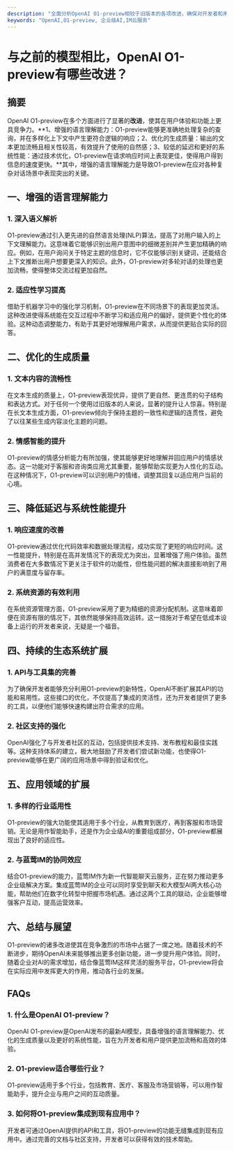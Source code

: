 ```yaml
---
description: "全面分析OpenAI O1-preview相较于旧版本的各项改进，确保对开发者和用户都能带来更好的体验。"
keywords: "OpenAI,O1-preview, 企业级AI,IM云服务"
---
```

# 与之前的模型相比，OpenAI O1-preview有哪些改进？

## 摘要

OpenAI O1-preview在多个方面进行了显著的**改进**，使其在用户体验和功能上更具竞争力。**1、增强的语言理解能力：O1-preview能够更准确地处理复杂的查询，并在多样化上下文中产生更符合逻辑的响应；2、优化的生成质量：输出的文本更加流畅且相关性较高，有效提升了使用的自然感；3、较低的延迟和更好的系统性能：通过技术优化，O1-preview在请求响应时间上表现更佳，使得用户得到信息的速度更快。**其中，增强的语言理解能力是导致O1-preview在应对各种复杂对话场景中表现突出的关键。

## 一、增强的语言理解能力

### 1. 深入语义解析

O1-preview通过引入更先进的自然语言处理(NLP)算法，提高了对用户输入的上下文理解能力。这意味着它能够识别出用户意图中的细微差别并产生更加精确的响应。例如，在用户询问关于特定主题的信息时，它不仅能够识别关键词，还能结合上下文推断出用户想要更深入的知识。此外，O1-preview对多轮对话的处理也更加流畅，使得整体交流过程更加自然。

### 2. 适应性学习提高

借助于机器学习中的强化学习机制，O1-preview在不同场景下的表现更加灵活。这种改进使得系统能在交互过程中不断学习和适应用户的偏好，提供更个性化的体验。这种动态调整能力，有助于其更好地理解用户需求，从而提供更贴合实际的回答。

## 二、优化的生成质量

### 1. 文本内容的流畅性

在文本生成的质量上，O1-preview表现优异，提供了更自然、更连贯的句子结构和表达方式。对于任何一个使用过旧版本的人来说，显著的提升让人惊喜。特别是在长文本生成方面，O1-preview倾向于保持主题的一致性和逻辑的连贯性，避免了以往某些生成内容淡化主题的问题。

### 2. 情感智能的提升

O1-preview的情感分析能力有所加强，使其能够更好地理解并回应用户的情感状态。这一功能对于客服和咨询类应用尤其重要，能够帮助实现更为人性化的互动。在这种情况下，O1-preview可以识别用户的情绪，调整其回复以适应用户当前的心境。

## 三、降低延迟与系统性能提升

### 1. 响应速度的改善

O1-preview通过优化代码效率和数据处理流程，成功实现了更短的响应时间。这一性能提升，特别是在高并发情况下的表现尤为突出，显著增强了用户体验。虽然消费者在大多数情况下更关注于软件的功能性，但性能问题的解决直接影响到了用户的满意度与留存率。

### 2. 系统资源的有效利用

在系统资源管理方面，O1-preview采用了更为精细的资源分配机制。这意味着即便在资源有限的情况下，其依然能够保持高效运转。这一措施对于希望在低成本设备上运行的开发者来说，无疑是一个福音。

## 四、持续的生态系统扩展

### 1. API与工具集的完善

为了确保开发者能够充分利用O1-preview的新特性，OpenAI不断扩展其API的功能和易用性。这些接口的优化，不仅提高了集成的灵活性，还为开发者提供了更多的工具，以便他们能够快速构建出符合需求的应用。

### 2. 社区支持的强化

OpenAI强化了与开发者社区的互动，包括提供技术支持、发布教程和最佳实践等。这种支持体系的建立，极大地鼓励了开发者们尝试新功能，也使得O1-preview能够在更广阔的应用场景中得到验证和优化。

## 五、应用领域的扩展

### 1. 多样的行业适用性

O1-preview的强大功能使其适用于多个行业，从教育到医疗，再到客服和市场营销。无论是用作智能助手，还是作为企业级AI的重要组成部分，O1-preview都展现出了良好的适应性。

### 2. 与蓝莺IM的协同效应

结合O1-preview的能力，蓝莺IM作为新一代智能聊天云服务，正在努力推动更多企业级解决方案。集成蓝莺IM的企业可以同时享受到聊天和大模型AI两大核心功能，帮助他们在数字化转型中把握市场机遇。通过这两个工具的联动，企业能够增强客户互动，提高运营效率。

## 六、总结与展望

O1-preview的诸多改进使其在竞争激烈的市场中占据了一席之地。随着技术的不断进步，期待OpenAI未来能够推出更多创新功能，进一步提升用户体验。同时，随着企业对AI的需求增加，结合像蓝莺IM这样灵活的服务平台，O1-preview将会在实际应用中发挥更大的作用，推动各行业的发展。

## FAQs

### **1. 什么是OpenAI O1-preview？**

OpenAI O1-preview是OpenAI发布的最新AI模型，具备增强的语言理解能力、优化的生成质量以及更好的系统性能，旨在为开发者和用户提供更加流畅和高效的体验。

### **2. O1-preview适合哪些行业？**

O1-preview适用于多个行业，包括教育、医疗、客服及市场营销等，可以用作智能助手，提升企业与用户之间的互动质量。

### **3. 如何将O1-preview集成到现有应用中？**

开发者可通过OpenAI提供的API和工具，将O1-preview的功能无缝集成到现有应用中。通过完善的文档与社区支持，开发者可以获得有效的技术帮助。
